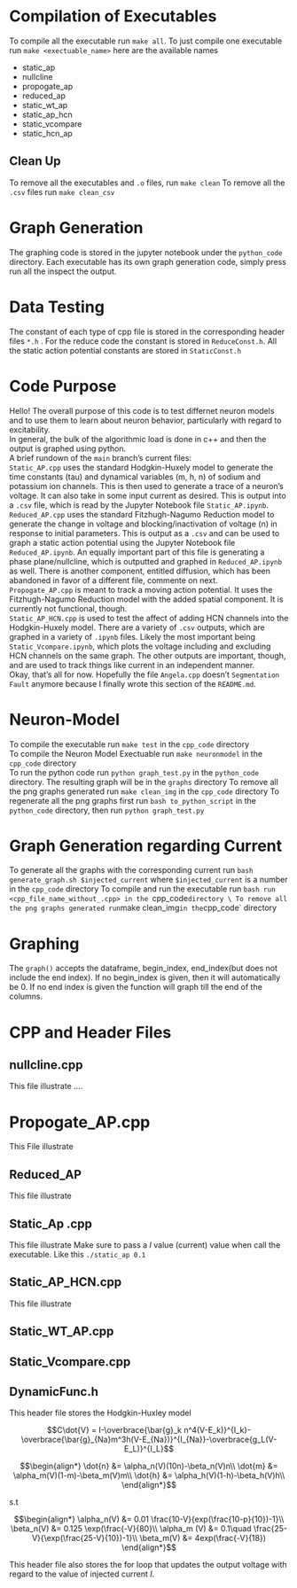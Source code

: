 



# Compilation of Executables
To compile all the executable run `make all`.
To just compile one executable run `make <exectuable_name>` here are the available names
- static_ap 
- nullcline 
- propogate_ap 
- reduced_ap 
- static_wt_ap 
- static_ap_hcn 
- static_vcompare 
- static_hcn_ap

## Clean Up
To remove all the executables and `.o` files, run `make clean`
To remove all the `.csv` files run `make clean_csv`

# Graph Generation

The graphing code is stored in the jupyter notebook under the `python_code` directory. Each executable has its own graph generation code, simply press run all the inspect the output.

# Data Testing
The constant of each type of cpp file is stored in the corresponding header files `*.h` . For the reduce code the constant is stored in `ReduceConst.h`.
All the static action potential constants are stored in `StaticConst.h`

# Code Purpose
Hello! The overall purpose of this code is to test differnet neuron models and to use them to learn about neuron behavior, particularly with regard to excitability.\
In general, the bulk of the algorithmic load is done in c++ and then the output is graphed using python. \
A brief rundown of the `main` branch’s current files: \
`Static_AP.cpp` uses the standard Hodgkin-Huxely model to generate the time constants (tau) and dynamical variables (m, h, n) of sodium and potassium ion channels. This is then used to generate a trace of a neuron’s voltage. It can also take in some input current as desired. This is output into a `.csv` file, which is read by the Jupyter Notebook file `Static_AP.ipynb`.\
`Reduced_AP.cpp` uses the standard Fitzhugh-Nagumo Reduction model to generate the change in voltage and blocking/inactivation of voltage (n) in response to initial parameters. This is output as a `.csv` and can be used to graph a static action potential using the Jupyter Notebook file `Reduced_AP.ipynb`. An equally important part of this file is generating a phase plane/nullcline, which is outputted and graphed in `Reduced_AP.ipynb` as well. There is another component, entitled diffusion, which has been abandoned in favor of a different file, commente on next. \
`Propogate_AP.cpp` is meant to track a moving action potential. It uses the Fitzhugh-Nagumo Reduction model with the added spatial component. It is currently not functional, though. \
`Static_AP_HCN.cpp` is used to test the affect of adding HCN channels into the Hodgkin-Huxely model. There are a variety of `.csv` outputs, which are graphed in a variety of `.ipynb` files. Likely the most important being `Static_Vcompare.ipynb`, which plots the voltage including and excluding HCN channels on the same graph. The other outputs are important, though, and are used to track things like current in an independent manner. \
Okay, that’s all for now. Hopefully the file `Angela.cpp` doesn’t `Segmentation Fault` anymore because I finally wrote this section of the `README.md`.
# Neuron-Model
To compile the executable run `make test` in the `cpp_code` directory \
To compile the Neuron Model Exectuable run `make neuronmodel` in the `cpp_code` directory  \
To run the python code run `python graph_test.py` in the `python_code` directory. The resulting graph will be in the `graphs` directory
To remove all the png graphs generated run `make clean_img` in the `cpp_code` directory
To regenerate all the png graphs first run `bash to_python_script` in the `python_code` directory, then run `python graph_test.py`
# Graph Generation regarding Current
To generate all the graphs with the corresponding current run `bash generate_graph.sh $injected_current` where `$injected_current` is a number in the `cpp_code` directory
To compile and run the executable run `bash run <cpp_file_name_without_.cpp> in the `cpp_code` directory \
 To remove all the png graphs generated run `make clean_img` in the `cpp_code` directory
# Graphing
The `graph()` accepts the dataframe, begin_index, end_index(but does not include the end index). If no begin_index is given, then it will automatically be 0. If no end index is given the function will graph till the end of the columns.

# CPP and Header Files

## nullcline.cpp

This file illustrate ....

# Propogate_AP.cpp

This File illustrate

## Reduced_AP

This file illustrate

## Static_Ap .cpp

This file illustrate
Make sure to pass a $I$ value (current) value when call the executable. Like this `./static_ap 0.1`

## Static_AP_HCN.cpp

This file illustrate

## Static_WT_AP.cpp

## Static_Vcompare.cpp

## DynamicFunc.h
This header file stores the Hodgkin-Huxley model

$$C\dot{V} = I-\overbrace{\bar{g}_k n^4(V-E_k)}^{I_k}-\overbrace{\bar{g}_{Na}m^3h(V-E_{Na})}^{I_{Na}}-\overbrace{g_L(V-E_L)}^{I_L}$$


$$\begin{align*}
    \dot{n} &=  \alpha_n(V)(10n)-\beta_n(V)n\\
     \dot{m} &= \alpha_m(V)(1-m)-\beta_m(V)m\\
    \dot{h} &=  \alpha_h(V)(1-h)-\beta_h(V)h\\
\end{align*}$$




s.t

$$\begin{align*}
    \alpha_n(V) &= 0.01 \frac{10-V}{exp(\frac{10-p}{10})-1}\\
    \beta_n(V) &= 0.125 \exp(\frac{-V}{80}\\
    \alpha_m (V) &= 0.1\quad \frac{25-V}{\exp(\frac{25-V}{10})-1}\\
    \beta_m(V) &= 4exp(\frac{-V}{18})
\end{align*}$$


This header file also stores the for loop that updates the output voltage with regard to the value of injected current $I$.


